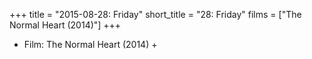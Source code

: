 +++
title = "2015-08-28: Friday"
short_title = "28: Friday"
films = ["The Normal Heart (2014)"]
+++


* Film: The Normal Heart (2014) +
